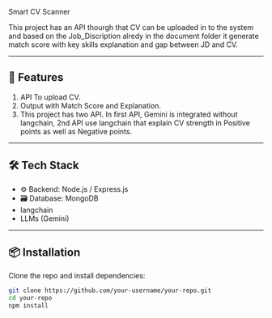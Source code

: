 Smart CV Scanner

This project has an API thourgh that CV can be uploaded in to the system and based on the Job_Discription alredy in the document folder it generate match score with key skills explanation and gap between JD and CV.

---

## 🚀 Features

1. API To upload CV.
2. Output with Match Score and Explanation.
3. This project has two API. In first API, Gemini is integrated without langchain, 2nd API use      langchain that explain CV strength in Positive points as well as Negative points.

---

## 🛠️ Tech Stack


- ⚙️ Backend: Node.js / Express.js
- 🗃️ Database: MongoDB
- langchain
- LLMs (Gemini)


---

## 📦 Installation

Clone the repo and install dependencies:

```bash
git clone https://github.com/your-username/your-repo.git
cd your-repo
npm install
